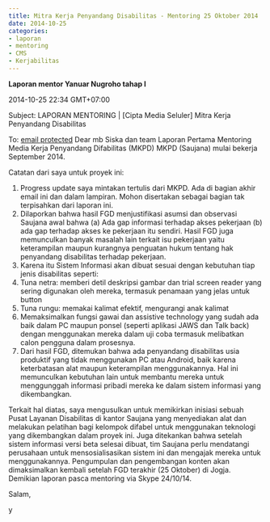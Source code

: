 ```yaml
---
title: Mitra Kerja Penyandang Disabilitas - Mentoring 25 Oktober 2014
date: 2014-10-25
categories:
- laporan
- mentoring
- CMS
- Kerjabilitas
---
```


**Laporan mentor Yanuar Nugroho tahap I**

2014-10-25 22:34 GMT+07:00 

Subject: LAPORAN MENTORING | [Cipta Media Seluler] Mitra Kerja Penyandang Disabilitas 

To: [email protected](http://wiki.ciptamedia.org/cdn-cgi/l/email-protection) Dear mb Siska dan team Laporan Pertama Mentoring Media Kerja Penyandang Difabilitas (MKPD) MKPD (Saujana) mulai bekerja September 2014. 

Catatan dari saya untuk proyek ini:

1. Progress update saya mintakan tertulis dari MKPD. Ada di bagian akhir email ini dan dalam lampiran. Mohon disertakan sebagai bagian tak terpisahkan dari laporan ini.
2. Dilaporkan bahwa hasil FGD menjustifikasi asumsi dan observasi Saujana awal bahwa (a) Ada gap informasi terhadap akses pekerjaan (b) ada gap terhadap akses ke pekerjaan itu sendiri. Hasil FGD juga memunculkan banyak masalah lain terkait isu pekerjaan yaitu keterampilan maupun kurangnya penguatan hukum tentang hak penyandang disabilitas terhadap pekerjaan.
3. Karena itu Sistem Informasi akan dibuat sesuai dengan kebutuhan tiap jenis disabilitas seperti:
 1. Tuna netra: memberi detil deskripsi gambar dan trial screen reader yang sering digunakan oleh mereka, termasuk penamaan yang jelas untuk button
 2. Tuna rungu: memakai kalimat efektif, mengurangi anak kalimat
 3. Memaksimalkan fungsi gawai dan assistive technology yang sudah ada baik dalam PC maupun ponsel (seperti aplikasi JAWS dan Talk back) dengan menggunakan mereka dalam uji coba termasuk melibatkan calon pengguna dalam prosesnya.
 4. Dari hasil FGD, ditemukan bahwa ada penyandang disabilitas usia produktif yang tidak menggunakan PC atau Android, baik karena keterbatasan alat maupun keterampilan menggunakannya. Hal ini memunculkan kebutuhan lain untuk membantu mereka untuk menggunggah informasi pribadi mereka ke dalam sistem informasi yang dikembangkan.

Terkait hal diatas, saya mengusulkan untuk memikirkan inisiasi sebuah Pusat Layanan Disabilitas di kantor Saujana yang menyediakan alat dan melakukan pelatihan bagi kelompok difabel untuk menggunakan teknologi yang dikembangkan dalam proyek ini. Juga ditekankan bahwa setelah sistem informasi versi beta selesai dibuat, tim Saujana perlu mendatangi perusahaan untuk mensosialisasikan sistem ini dan mengajak mereka untuk menggunakannya. Pengumpulan dan pengembangan konten akan dimaksimalkan kembali setelah FGD terakhir (25 Oktober) di Jogja. Demikian laporan pasca mentoring via Skype 24/10/14. 

Salam, 

y

